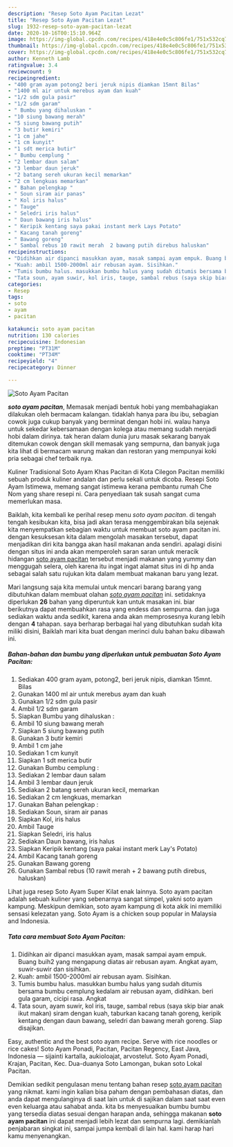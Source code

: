 ```yaml
---
description: "Resep Soto Ayam Pacitan Lezat"
title: "Resep Soto Ayam Pacitan Lezat"
slug: 1932-resep-soto-ayam-pacitan-lezat
date: 2020-10-16T00:15:10.964Z
image: https://img-global.cpcdn.com/recipes/418e4e0c5c806fe1/751x532cq70/soto-ayam-pacitan-foto-resep-utama.jpg
thumbnail: https://img-global.cpcdn.com/recipes/418e4e0c5c806fe1/751x532cq70/soto-ayam-pacitan-foto-resep-utama.jpg
cover: https://img-global.cpcdn.com/recipes/418e4e0c5c806fe1/751x532cq70/soto-ayam-pacitan-foto-resep-utama.jpg
author: Kenneth Lamb
ratingvalue: 3.4
reviewcount: 9
recipeingredient:
- "400 gram ayam potong2 beri jeruk nipis diamkan 15mnt Bilas"
- "1400 ml air untuk merebus ayam dan kuah"
- "1/2 sdm gula pasir"
- "1/2 sdm garam"
- " Bumbu yang dihaluskan "
- "10 siung bawang merah"
- "5 siung bawang putih"
- "3 butir kemiri"
- "1 cm jahe"
- "1 cm kunyit"
- "1 sdt merica butir"
- " Bumbu cemplung "
- "2 lembar daun salam"
- "3 lembar daun jeruk"
- "2 batang sereh ukuran kecil memarkan"
- "2 cm lengkuas memarkan"
- " Bahan pelengkap "
- " Soun siram air panas"
- " Kol iris halus"
- " Tauge"
- " Seledri iris halus"
- " Daun bawang iris halus"
- " Keripik kentang saya pakai instant merk Lays Potato"
- " Kacang tanah goreng"
- " Bawang goreng"
- " Sambal rebus 10 rawit merah  2 bawang putih direbus haluskan"
recipeinstructions:
- "Didihkan air dipanci masukkan ayam, masak sampai ayam empuk. Buang buih2 yang mengapung diatas air rebusan ayam. Angkat ayam, suwir-suwir dan sisihkan."
- "Kuah: ambil 1500-2000ml air rebusan ayam. Sisihkan."
- "Tumis bumbu halus. masukkan bumbu halus yang sudah ditumis bersama bumbu cemplung kedalam air rebusan ayam, didihkan. beri gula garam, cicipi rasa. Angkat"
- "Tata soun, ayam suwir, kol iris, tauge, sambal rebus (saya skip biar anak ikut makan) siram dengan kuah, taburkan kacang tanah goreng, keripik kentang dengan daun bawang, seledri dan bawang merah goreng. Siap disajikan."
categories:
- Resep
tags:
- soto
- ayam
- pacitan

katakunci: soto ayam pacitan 
nutrition: 130 calories
recipecuisine: Indonesian
preptime: "PT31M"
cooktime: "PT34M"
recipeyield: "4"
recipecategory: Dinner

---
```



![Soto Ayam Pacitan](https://img-global.cpcdn.com/recipes/418e4e0c5c806fe1/751x532cq70/soto-ayam-pacitan-foto-resep-utama.jpg)

<b><i>soto ayam pacitan</i></b>, Memasak menjadi bentuk hobi yang membahagiakan dilakukan oleh bermacam kalangan. tidaklah hanya para ibu ibu, sebagian cowok juga cukup banyak yang berminat dengan hobi ini. walau hanya untuk sekedar kebersamaan dengan kolega atau memang sudah menjadi hobi dalam dirinya. tak heran dalam dunia juru masak sekarang banyak ditemukan cowok dengan skill memasak yang sempurna, dan banyak juga kita lihat di bermacam warung makan dan restoran yang mempunyai koki pria sebagai chef terbaik nya.

Kuliner Tradisional Soto Ayam Khas Pacitan di Kota Cilegon Pacitan memiliki sebuah produk kuliner andalan dan perlu sekali untuk dicoba. Resepi Soto Ayam Istimewa, memang sangat istimewa kerana pembantu rumah Che Nom yang share resepi ni. Cara penyediaan tak susah sangat cuma memerlukan masa.

Baiklah, kita kembali ke perihal resep menu <i>soto ayam pacitan</i>. di tengah tengah kesibukan kita, bisa jadi akan terasa menggembirakan bila sejenak kita menyempatkan sebagian waktu untuk membuat soto ayam pacitan ini. dengan kesuksesan kita dalam mengolah masakan tersebut, dapat menjadikan diri kita bangga akan hasil makanan anda sendiri. apalagi disini dengan situs ini anda akan memperoleh saran saran untuk meracik hidangan <u>soto ayam pacitan</u> tersebut menjadi makanan yang yummy dan menggugah selera, oleh karena itu ingat ingat alamat situs ini di hp anda sebagai salah satu rujukan kita dalam membuat makanan baru yang lezat.


Mari langsung saja kita memulai untuk mencari barang barang yang dibutuhkan dalam membuat olahan <u><i>soto ayam pacitan</i></u> ini. setidaknya diperlukan <b>26</b> bahan yang diperuntuk kan untuk masakan ini. biar berikutnya dapat membuahkan rasa yang endess dan sempurna. dan juga sediakan waktu anda sedikit, karena anda akan memprosesnya kurang lebih dengan <b>4</b> tahapan. saya berharap berbagai hal yang dibutuhkan sudah kita miliki disini, Baiklah mari kita buat dengan merinci dulu bahan baku dibawah ini.

<!--inarticleads1-->

##### Bahan-bahan dan bumbu yang diperlukan untuk pembuatan Soto Ayam Pacitan:

1. Sediakan 400 gram ayam, potong2, beri jeruk nipis, diamkan 15mnt. Bilas
1. Gunakan 1400 ml air untuk merebus ayam dan kuah
1. Gunakan 1/2 sdm gula pasir
1. Ambil 1/2 sdm garam
1. Siapkan  Bumbu yang dihaluskan :
1. Ambil 10 siung bawang merah
1. Siapkan 5 siung bawang putih
1. Gunakan 3 butir kemiri
1. Ambil 1 cm jahe
1. Sediakan 1 cm kunyit
1. Siapkan 1 sdt merica butir
1. Gunakan  Bumbu cemplung :
1. Sediakan 2 lembar daun salam
1. Ambil 3 lembar daun jeruk
1. Sediakan 2 batang sereh ukuran kecil, memarkan
1. Sediakan 2 cm lengkuas, memarkan
1. Gunakan  Bahan pelengkap :
1. Sediakan  Soun, siram air panas
1. Siapkan  Kol, iris halus
1. Ambil  Tauge
1. Siapkan  Seledri, iris halus
1. Sediakan  Daun bawang, iris halus
1. Siapkan  Keripik kentang (saya pakai instant merk Lay&#39;s Potato)
1. Ambil  Kacang tanah goreng
1. Gunakan  Bawang goreng
1. Gunakan  Sambal rebus (10 rawit merah + 2 bawang putih direbus, haluskan)


Lihat juga resep Soto Ayam Super Kilat enak lainnya. Soto ayam pacitan adalah sebuah kuliner yang sebenarnya sangat simpel, yakni soto ayam kampung. Meskipun demikian, soto ayam kampung di kota akik ini memiliki sensasi kelezatan yang. Soto Ayam is a chicken soup popular in Malaysia and Indonesia. 

<!--inarticleads2-->

##### Tata cara membuat Soto Ayam Pacitan:

1. Didihkan air dipanci masukkan ayam, masak sampai ayam empuk. Buang buih2 yang mengapung diatas air rebusan ayam. Angkat ayam, suwir-suwir dan sisihkan.
1. Kuah: ambil 1500-2000ml air rebusan ayam. Sisihkan.
1. Tumis bumbu halus. masukkan bumbu halus yang sudah ditumis bersama bumbu cemplung kedalam air rebusan ayam, didihkan. beri gula garam, cicipi rasa. Angkat
1. Tata soun, ayam suwir, kol iris, tauge, sambal rebus (saya skip biar anak ikut makan) siram dengan kuah, taburkan kacang tanah goreng, keripik kentang dengan daun bawang, seledri dan bawang merah goreng. Siap disajikan.


Easy, authentic and the best soto ayam recipe. Serve with rice noodles or rice cakes! Soto Ayam Ponadi, Pacitan, Pacitan Regency, East Java, Indonesia — sijainti kartalla, aukioloajat, arvostelut. Soto Ayam Ponadi, Krajan, Pacitan, Kec. Dua-duanya Soto Lamongan, bukan soto Lokal Pacitan. 

Demikian sedikit pengulasan menu tentang bahan resep <u>soto ayam pacitan</u> yang nikmat. kami ingin kalian bisa paham dengan pembahasan diatas, dan anda dapat mengulanginya di saat lain untuk di sajikan dalam saat saat even even keluarga atau sahabat anda. kita bs menyesuaikan bumbu bumbu yang tersedia diatas sesuai dengan harapan anda, sehingga makanan <b>soto ayam pacitan</b> ini dapat menjadi lebih lezat dan sempurna lagi. demikianlah penjabaran singkat ini, sampai jumpa kembali di lain hal. kami harap hari kamu menyenangkan.

